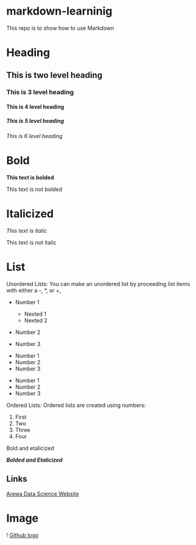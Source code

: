 # markdown-learninig
This repo is to show how to use Markdown


# Heading

## This is two level heading

### This is 3 level heading

#### This is 4 level heading

##### This is 5 level heading

###### This is 6 level heading
 

# Bold

**This text is bolded**

This text is not bolded


# Italicized

_This text is italic_

This text is not italic

# List

Unordered Lists: You can make an unordered list by proceeding list items with either a -, *, or +,

- Number 1
  - Nexted 1
  - Nexted 2
  
- Number 2
- Number 3

* Number 1
* Number 2
* Number 3

+ Number 1
+ Number 2
+ Number 3

Ordered Lists: Ordered lists are created using numbers:


1. First
2. Two
3. Three
4. Four

Bold and etalicized

_**Bolded and Etalicized**_


## Links

[Arewa Data Science Website](https://github.com/arewadataScience/python-programming-fellowship)

# Image
! [Github logo]()
